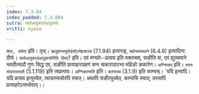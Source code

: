 ```yaml
---
index: 7.3.84
index_padded: 7.3.084
sutra: सार्वधातुकार्धधातुकयोः
vritti: nyasa

---
```

`चेता, स्तेता` इति। तृच्। `ऋदुशनस्पुरोदंसोऽनेहसाञ्च` (7.1.94) इत्यनङ्, `सर्वनामस्थाने` (6.4.8) इत्यादिना दीर्घः।
`सार्वधातुकार्धधातुकयोरिति किम्`? इति। एवं मन्यते--प्रत्यय इति वक्तव्यम्, सङीति वा, एवं ह्युच्यमाने भवतीत्यादौ गुणः सिद्ध एव, सङीति प्रत्याहारग्रहणं सनः सकारादारभ्य महिङो ङकारेण। `अग्नित्वम्` इति। `तस्य भावस्त्वतलौ` (5.1.119) इति त्वप्रत्ययः। `अग्निकाम्यति` इति। `काम्यच्च` (3.1.9) इति काम्यच्। `यदि इत्यादि। यदि प्रत्यय इत्युच्येत, त्वाकाम्यचोरपि स्यात्। अथापि सङीत्युच्येत, काम्यचि स्यात्; तस्यापि प्रत्याहरेऽन्तर्भावात्।।